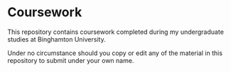 # Coursework

This repository contains coursework completed during my undergraduate studies at Binghamton University.

Under no circumstance should you copy or edit any of the material in this repository to submit under your own name.  
